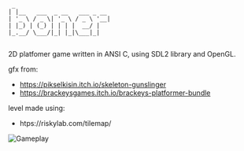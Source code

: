 ```
 _                           
| |__   ___  _ __   ___ _ __ 
| '_ \ / _ \| '_ \ / _ \ '__|
| |_) | (_) | | | |  __/ |   
|_.__/ \___/|_| |_|\___|_|   
                             
```

2D platfomer game written in ANSI C, using SDL2 library and OpenGL.

gfx from:
 - https://pikselkisin.itch.io/skeleton-gunslinger
 - https://brackeysgames.itch.io/brackeys-platformer-bundle

level made using:
 - htps://riskylab.com/tilemap/

![Gameplay](screenshot.gif)
